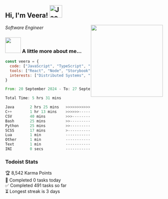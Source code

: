 <h2> Hi, I'm Veera! <img src="https://raw.githubusercontent.com/Tarikul-Islam-Anik/Animated-Fluent-Emojis/master/Emojis/Activities/Jack-O-Lantern.png" alt="Jack-O-Lantern" width="40" height="40" /></h2>
<img align='right' src="https://user-images.githubusercontent.com/74038190/213911110-aedbef38-a29f-4b6b-a65c-11608b4f75a5.gif" width="230">
<p><em>Software Engineer</em></p>


### <img src="https://user-images.githubusercontent.com/74038190/216656963-09118229-8a9e-4af0-910c-c37f35f2e210.gif" width="50"> A little more about me...  

```javascript
const veera = {
  code: ["JavaScript", "TypeScript", "HTML", "CSS", "Python", "Java", "C++"],
  tools: ["React", "Node", "Storybook", "Docker", "Next.JS", "Node", "AWS", "gRPC"],
  interests: ["Distributed Systems", "Cloud Computing", "Machine Learning", "Enterprise Software", "AI"]
}
```

<!--START_SECTION:waka-->

```rust
From: 20 September 2024 - To: 27 September 2024

Total Time: 5 hrs 31 mins

Java       2 hrs 25 mins   >>>>>>>>>>>--------------   43.58 %
C++        1 hr 13 mins    >>>>>>-------------------   22.03 %
CSV        40 mins         >>>----------------------   12.11 %
Bash       25 mins         >>-----------------------   07.63 %
Python     25 mins         >>-----------------------   07.56 %
SCSS       17 mins         >------------------------   05.39 %
Lua        1 min           -------------------------   00.54 %
Other      1 min           -------------------------   00.50 %
Text       1 min           -------------------------   00.33 %
INI        0 secs          -------------------------   00.14 %
```

<!--END_SECTION:waka-->


### Todoist Stats

<!-- TODO-IST:START -->
🏆  8,542 Karma Points           
🌸  Completed 0 tasks today           
✅  Completed 491 tasks so far           
⏳  Longest streak is 3 days
<!-- TODO-IST:END -->
<!--
Profile views:
[![](https://visitcount.itsvg.in/api?id=veeravivekt&label=Profile%20Views&color=1&icon=2&pretty=false)](https://visitcount.itsvg.in)
-->
